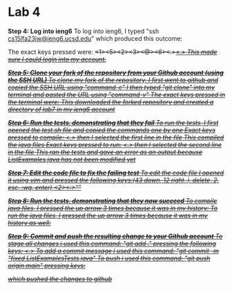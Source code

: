 # Lab 4
**Step 4: Log into ieng6**
To log into ieng6, I typed "ssh cs15lfa23jw@ieng6.ucsd.edu" which produced this outcome:

The exact keys pressed were: <s><s><h><space><c><s><1><5><l><f><a><2><3><j><w><shift><@><i><e><n><g><6><.><u><c><s><d><.><e><d><u><Enter>
This made sure I could login into my account.

**Step 5: Clone your fork of the repository from your Github account (using the SSH URL)**
To clone my fork of the repository, I first went to github and copied the SSH URL using "command-c"
I then typed "git clone" into my terminal and pasted the URL using "command-v"
The exact keys pressed in the terminal were: <g><i><t><space><c><l><o><n><e><space><command-v><Enter>
This downloaded the forked repository and created a directory of lab7 in my ieng6 account


**Step 6: Run the tests, demonstrating that they fail**
To run the tests, I first opened the test.sh file and copied the commands one by one
Exact keys pressed to compile: <c><a><t><space><t><e><s><t><.><s><h><Enter> then I selected the first line in the file <command-c>
<command-v><Enter>
This compiled the java files
Exact keys pressed to run: <c><a><t><space><t><e><s><t><.><s><h><Enter> then I selected the second line in the file <command-c>
<command-v><Enter>
This ran the tests and gave an error as an output because ListExamples.java has not been modified yet


**Step 7: Edit the code file to fix the failing test**
To edit the code file I opened it using vim and pressed the following keys:(43 down, 12 right, i, delete, 2, esc, :wq, enter)
<down><down><down><down><down><down><down><down><down><down><down><down><down><down><down><down><down><down><down><down><down><down><down><down><down><down><down><down><down><down><down><down><down><down><down><down><down><down><down><down><down><down><down><right>
<right><right><right><right><right><right><right><right><right><right><right><i><delete><2><esc><:><w><q><Enter>

**Step 8: Run the tests, demonstrating that they now succeed**
To compile java files, I pressed the up arrow 3 times because it was in my history: <up><up><up><Enter>
To run the java files, I pressed the up arrow 3 times because it was in my history as well:<up><up><up><Enter>

**Step 9: Commit and push the resulting change to your Github account**
To stage all changes i used this command: "git add ." pressing the following keys: <g><i><t><space><a><d><d><.><Enter>
To add a commit message i used this command: "git commit -m "fixed ListExamplesTests.java"
To push i used this command: "git push origin main" pressing keys: <g><i><t><space><p><u><s><h><space><o><r><i><g><i><n><space><m><a><i><n><Enter> which pushed the changes to github

